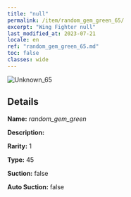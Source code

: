 ```yaml
---
title: "null"
permalink: /item/random_gem_green_65/
excerpt: "Wing Fighter null"
last_modified_at: 2023-07-21
locale: en
ref: "random_gem_green_65.md"
toc: false
classes: wide
---
```



 ![Unknown_65](/images/item/random_gem_green_p.png)



## Details

 **Name:** *random_gem_green* 

 **Description:** 

 **Rarity:** 1 

 **Type:** 45 

 **Suction:** false 

 **Auto Suction:** false 


